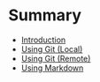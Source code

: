 # Summary

* [Introduction](README.md)
* [Using Git \(Local\)](chapter1.md)
* [Using Git \(Remote\)](git-\(-\).md)
* [Using Markdown](using-markdown.md)

